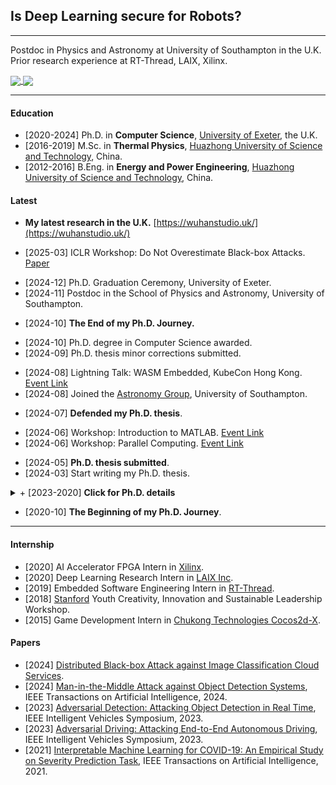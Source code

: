<!-- ### [吴晗 (Wu Han)](https://github.com/wuhanstudio) -->

## Is Deep Learning secure for Robots?

---------

Postdoc in Physics and Astronomy at University of Southampton in the U.K. Prior research experience at RT-Thread, LAIX, Xilinx.

<div>
  <a href="https://wuhanstudio.uk">
    <img align="center" src="https://github-readme-stats.wuhanstudio.vercel.app/api?username=wuhanstudio&include_all_commits=true&show_icons=true&hide=issues&count_private=true" />
  </a>
  <a href="https://wuhanstudio.uk">
    <img align="center" src="https://github-readme-stats.wuhanstudio.vercel.app/api/top-langs/?username=wuhanstudio&layout=compact&langs_count=6" />
  </a>
</div>

---------

#### Education

- [2020-2024] Ph.D. in **Computer Science**, [University of Exeter](https://www.exeter.ac.uk/), the U.K.
- [2016-2019] M.Sc. in **Thermal Physics**, [Huazhong University of Science and Technology](http://tpl.energy.hust.edu.cn/), China.
- [2012-2016] B.Eng. in **Energy and Power Engineering**, [Huazhong University of Science and Technology](https://www.hust.edu.cn/), China.

#### Latest

- **My latest research in the U.K.** [https://wuhanstudio.uk/](https://wuhanstudio.uk/)
<!-- -->
- [2025-03] ICLR Workshop: Do Not Overestimate Black-box Attacks. [Paper](https://openreview.net/forum?id=ojRs6YSx9m)
<!-- -->
- [2024-12] Ph.D. Graduation Ceremony, University of Exeter.  
- [2024-11] Postdoc in the School of Physics and Astronomy, University of Southampton.
<!-- -->
- [2024-10] **The End of my Ph.D. Journey.**
<!-- -->
- [2024-10] Ph.D. degree in Computer Science awarded.
- [2024-09] Ph.D. thesis minor corrections submitted.
<!-- -->
- [2024-08] Lightning Talk: WASM Embedded, KubeCon Hong Kong. [Event Link](https://sched.co/1eYXQ)
- [2024-08] Joined the [Astronomy Group](https://www.astro.soton.ac.uk/), University of Southampton.<!-- -->
<!-- -->
- [2024-07] **Defended my Ph.D. thesis**.
<!-- -->
- [2024-06] Workshop: Introduction to MATLAB. [Event Link](https://jake31may.github.io/intro-to-matlab/)
- [2024-06] Workshop: Parallel Computing. [Event Link](https://github.com/coding-for-reproducible-research/parallel-computing)
<!-- -->
- [2024-05] **Ph.D. thesis submitted**.
- [2024-03] Start writing my Ph.D. thesis.

<!-- -->
<details>
  <summary> + [2023-2020] <strong> Click for Ph.D. details </strong> </summary>

<!-- -->
- [2023-11] Workshop: Introduction to HPC & ISCA. [Event Link](https://uniexeterrse.github.io/intro-to-isca/)
- [2023-09] Data Study Groups: The Alan Turing Institute. [Event Link](https://www.turing.ac.uk/collaborate-turing/data-study-groups)
- [2023-08] Awarded the Open Research Reward.
<!-- -->
- [2023-06] PGR Conference: The Third-Year Report. [Talk Slides](https://research.wuhanstudio.uk/)
- [2023-06] IEEE Intelligent Vehicle Symposium, Anchorage, Alaska, USA. [Oral](https://onedrive.live.com/View.aspx?resid=307AE78484113A13!304&wdSlideId=256&wdModeSwitchTime=1685351149764&authkey=!AHZYQ7PAYuW3BQU) | [Poster](https://wuhanstudio.uk/file/IV23-Poster-Adversarial-Detection.pdf)
<!-- -->
- [2023-06] Invited Talk: **Deep Learning Security for Robots**, RT-Thread Global Tech Conference. [Talk Slides](https://rtt.wuhanstudio.uk/)
- [2023-01] Invited Talk: **An introduction to RT-Thread**, OpenEuler Meetup. [Event Poster](https://wuhanstudio.cc/resources/img/openeuler.jpg)
- [2022-10] Invited Talk: **Deep Learning Security for IoT**, Manipal University Jaipur. [Event Poster](https://wuhanstudio.cc/resources/img/iot.jpg)
<!-- -->
- [2022-10] Paper: **Distributed Black-box Attack** against Image Classification Cloud Services. [PDF](https://arxiv.org/abs/2210.16371)
- [2022-09] Paper: **Adversarial Detection**: Attacking Object Detection in Real Time. [PDF](https://ieeexplore.ieee.org/document/10186608) 
- [2022-08] Paper: **Man-in-the-Middle Attack** against Object Detection Systems. [PDF](https://arxiv.org/abs/2208.07174)
- [2022-08] Paper: **Adversarial Driving**: Attacking End-to-End Autonomous Driving. [PDF](https://ieeexplore.ieee.org/document/10186386) 
<!-- -->
- [2022-07] New Supervisors: Dr. Johan Wahlström and Dr. Sareh Rowlands.
<!-- [2022-04] PGR Conference Talk: Man-in-the-Middle Attack against Object Detection. [Talk Slides](https://minm.wuhanstudio.uk/) -->
<!-- [2021-12] RT-Thread Community **Outstanding Contribution Award**. -->
- [2021-11] Invited Talk: **Embedded System Programming**, Manipal University Jaipur. [Event Poster](https://wuhanstudio.cc/resources/img/manipal.png)
- [2021-09] Invited Talk: **Adversarial Attacks against Deep Learning**, AI/ML in Industry and Finance. [Talk Slides](https://orca.wuhanstudio.uk/)
- [2021-09] Invited Talk: **Robot Operating System (ROS) on RT-Thread**, RT-Thread Global Tech Conference. [Talk Slides](https://ros.wuhanstudio.uk/)
<!-- -->
- [2021-04] Paper: Interpretable Machine Learning for COVID-19: An Empirical Study on Severity Prediction Task. [PDF](https://ieeexplore.ieee.org/document/9465748)
<!-- -->
</details>

- [2020-10] **The Beginning of my Ph.D. Journey**.
<!-- -->
--------

#### Internship
- [2020] AI Accelerator FPGA Intern in <a href="https://www.xilinx.com/">Xilinx</a>.
- [2020] Deep Learning Research Intern in <a href="https://www.liulishuo.com/en">LAIX Inc</a>.
- [2019] Embedded Software Engineering Intern in <a href="https://www.rt-thread.org/">RT-Thread</a>.
- [2018] [Stanford](https://web.stanford.edu/group/sdgc/youthleadership.html) Youth Creativity, Innovation and Sustainable Leadership Workshop.
- [2015] Game Development Intern in <a href="https://www.cocos.com/en/">Chukong Technologies Cocos2d-X</a>.

#### Papers

- [2024] [Distributed Black-box Attack against Image Classification Cloud Services](https://arxiv.org/abs/2210.16371).
- [2024] [Man-in-the-Middle Attack against Object Detection Systems](https://arxiv.org/abs/2208.07174), IEEE Transactions on Artificial Intelligence, 2024.
- [2023] [Adversarial Detection: Attacking Object Detection in Real Time](https://ieeexplore.ieee.org/document/10186608), IEEE Intelligent Vehicles Symposium, 2023.
- [2023] [Adversarial Driving: Attacking End-to-End Autonomous Driving](https://ieeexplore.ieee.org/document/10186386), IEEE Intelligent Vehicles Symposium, 2023.
- [2021] [
Interpretable Machine Learning for COVID-19: An Empirical Study on Severity Prediction Task](https://ieeexplore.ieee.org/document/9465748), IEEE Transactions on Artificial Intelligence, 2021.

<!--
- [2018] Micropump speed measurement and prediction using machine learning method. Thermal engineering annual academic report. 2018. 615-620.
- [2018] System status prediction for temperature control system using recurrent neural network. The 20th energy and power engineering annual academic report.
-->

<!-- 
#### Patents

- [2018] A hydraulic suspension micropump. International Patent. PCT/CN2017/071675.
- [2017] A Micro Hydraulic Suspension Mechanical Pump. Patent of Invention. P.R. China Patent. CN106762694B.
- [2017] A hydraulic suspension micropump. P.R China Patent CN 106762694A.
- [2016] [A smart liquid cooling garment. P.R China Patent CN 106174783A](https://bicover.wuhanstudio.cc/).
- [2015] [A flexible switching structure for printing nozzle and milling tool. P.R. China Patent. CN201520004959.2](https://focus.wuhanstudio.cc). 

#### Copyrights

- [2017] TPL micropump design software. 2017SR158597.
- [2015] Focus Sandrial 3D Printer. 2015SR208939.
-->

<!-- #### Honors
- [2021] RT-Thread Community **Outstanding Contribution Award**.
- [2017] **Bronze Medal**. National Internet Innovation and Entrepreneurship Competition. **互联网+ 创新创业大赛 铜奖**.
- [2016] **Silver Medal**. HUAWEI Code Craft 2016. **华为软件精英挑战赛 武长16强**.
- [2015] **Special Award**. "Challenge Cup" National College Student Curricular Academic Science and Technology Works Competition. **全国 "挑战杯" 特等奖**.
- [2015] **Special Award**. "Youfang Cup" IoT Electronics Design Competition. **"有方杯" 物联网电子设计大赛 特等奖**.
 -->
 
<br />

<!-- --------- -->
<!-- #### Research Projects -->

<!-- [![Whitebox Adversarial Toolbox](https://github-readme-stats.vercel.app/api/pin/?username=wuhanstudio&repo=whitebox-adversarial-toolbox&show_owner=false)](https://github.com/wuhanstudio/whitebox-adversarial-toolbox)&nbsp;&nbsp; -->
<!-- [![Blackbox Adversarial Toolbox](https://github-readme-stats.vercel.app/api/pin/?username=wuhanstudio&repo=blackbox-adversarial-toolbox&show_owner=false)](https://github.com/wuhanstudio/blackbox-adversarial-toolbox) -->

<!-- [![Adversarial Driving](https://github-readme-stats.vercel.app/api/pin/?username=wuhanstudio&repo=adversarial-driving&show_owner=false)](https://github.com/wuhanstudio/adversarial-driving)&nbsp;&nbsp; -->
<!-- [![Adversarial ROS Driving](https://github-readme-stats.vercel.app/api/pin/?username=wuhanstudio&repo=adversarial-ros-driving&show_owner=false)](https://github.com/wuhanstudio/adversarial-ros-driving)&nbsp;&nbsp; -->

<!-- [![Adversarial Detection](https://github-readme-stats.vercel.app/api/pin/?username=wuhanstudio&repo=adversarial-detection&show_owner=false)](https://github.com/wuhanstudio/adversarial-detection)&nbsp;&nbsp;
[![Adversarial ROS Detection](https://github-readme-stats.vercel.app/api/pin/?username=wuhanstudio&repo=adversarial-ros-detection&show_owner=false)](https://github.com/wuhanstudio/adversarial-ros-detection) -->

<!-- #### Side Projects -->

<!-- [![16-bit CPU](https://github-readme-stats.vercel.app/api/pin/?username=wuhanstudio&repo=nand2tetris-iverilog&show_owner=true)](https://github.com/wuhanstudio/nand2tetris-iverilog)&nbsp;&nbsp; -->
<!-- [![32-bit SoC](https://github-readme-stats.vercel.app/api/pin/?username=wuhanstudio&repo=picorv32_EG4S20&show_owner=true)](https://github.com/wuhanstudio/picorv32_tang) -->

<!-- [![RT-Thread](https://github-readme-stats.vercel.app/api/pin/?username=rt-thread&repo=rt-thread&show_owner=true)](https://github.com/RT-Thread/rt-thread)&nbsp;&nbsp;
[![Zephyr](https://github-readme-stats.vercel.app/api/pin/?username=zephyrproject-rtos&repo=zephyr&show_owner=true)](https://github.com/zephyrproject-rtos/zephyr) -->

<!-- [![Carla](https://github-readme-stats.vercel.app/api/pin/?username=carla-simulator&repo=carla&show_owner=true)](https://github.com/carla-simulator/carla)&nbsp;&nbsp; -->
<!-- [![Taichi](https://github-readme-stats.vercel.app/api/pin/?username=taichi-dev&repo=taichi&show_owner=true)](https://github.com/taichi-dev/taichi) -->

